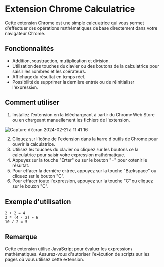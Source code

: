 # Extension Chrome Calculatrice

Cette extension Chrome est une simple calculatrice qui vous permet d'effectuer des opérations mathématiques de base directement dans votre navigateur Chrome.

## Fonctionnalités

- Addition, soustraction, multiplication et division.
- Utilisation des touches du clavier ou des boutons de la calculatrice pour saisir les nombres et les opérateurs.
- Affichage du résultat en temps réel.
- Possibilité de supprimer la dernière entrée ou de réinitialiser l'expression.

## Comment utiliser

1. Installez l'extension en la téléchargeant à partir du Chrome Web Store ou en chargeant manuellement les fichiers de l'extension.

![Capture d’écran 2024-02-21 à 11 41 16](https://github.com/adellkl/Extension-chrome/assets/114930826/7370b233-31eb-4b63-94a5-04360a6e8ed8)


2. Cliquez sur l'icône de l'extension dans la barre d'outils de Chrome pour ouvrir la calculatrice.
3. Utilisez les touches du clavier ou cliquez sur les boutons de la calculatrice pour saisir votre expression mathématique.
4. Appuyez sur la touche "Enter" ou sur le bouton "=" pour obtenir le résultat.
5. Pour effacer la dernière entrée, appuyez sur la touche "Backspace" ou cliquez sur le bouton "C".
6. Pour effacer toute l'expression, appuyez sur la touche "C" ou cliquez sur le bouton "C".

## Exemple d'utilisation

```
2 + 2 = 4
3 * (4 - 2) = 6
10 / 2 = 5
```

## Remarque

Cette extension utilise JavaScript pour évaluer les expressions mathématiques. Assurez-vous d'autoriser l'exécution de scripts sur les pages où vous utilisez cette extension.
